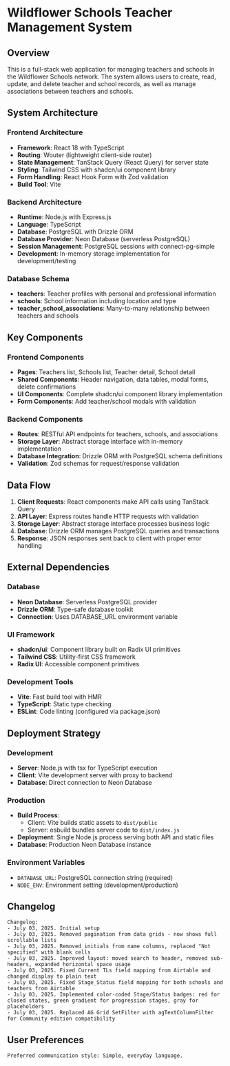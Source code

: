 # Wildflower Schools Teacher Management System

## Overview

This is a full-stack web application for managing teachers and schools in the Wildflower Schools network. The system allows users to create, read, update, and delete teacher and school records, as well as manage associations between teachers and schools.

## System Architecture

### Frontend Architecture
- **Framework**: React 18 with TypeScript
- **Routing**: Wouter (lightweight client-side router)
- **State Management**: TanStack Query (React Query) for server state
- **Styling**: Tailwind CSS with shadcn/ui component library
- **Form Handling**: React Hook Form with Zod validation
- **Build Tool**: Vite

### Backend Architecture
- **Runtime**: Node.js with Express.js
- **Language**: TypeScript
- **Database**: PostgreSQL with Drizzle ORM
- **Database Provider**: Neon Database (serverless PostgreSQL)
- **Session Management**: PostgreSQL sessions with connect-pg-simple
- **Development**: In-memory storage implementation for development/testing

### Database Schema
- **teachers**: Teacher profiles with personal and professional information
- **schools**: School information including location and type
- **teacher_school_associations**: Many-to-many relationship between teachers and schools

## Key Components

### Frontend Components
- **Pages**: Teachers list, Schools list, Teacher detail, School detail
- **Shared Components**: Header navigation, data tables, modal forms, delete confirmations
- **UI Components**: Complete shadcn/ui component library implementation
- **Form Components**: Add teacher/school modals with validation

### Backend Components
- **Routes**: RESTful API endpoints for teachers, schools, and associations
- **Storage Layer**: Abstract storage interface with in-memory implementation
- **Database Integration**: Drizzle ORM with PostgreSQL schema definitions
- **Validation**: Zod schemas for request/response validation

## Data Flow

1. **Client Requests**: React components make API calls using TanStack Query
2. **API Layer**: Express routes handle HTTP requests with validation
3. **Storage Layer**: Abstract storage interface processes business logic
4. **Database**: Drizzle ORM manages PostgreSQL queries and transactions
5. **Response**: JSON responses sent back to client with proper error handling

## External Dependencies

### Database
- **Neon Database**: Serverless PostgreSQL provider
- **Drizzle ORM**: Type-safe database toolkit
- **Connection**: Uses DATABASE_URL environment variable

### UI Framework
- **shadcn/ui**: Component library built on Radix UI primitives
- **Tailwind CSS**: Utility-first CSS framework
- **Radix UI**: Accessible component primitives

### Development Tools
- **Vite**: Fast build tool with HMR
- **TypeScript**: Static type checking
- **ESLint**: Code linting (configured via package.json)

## Deployment Strategy

### Development
- **Server**: Node.js with tsx for TypeScript execution
- **Client**: Vite development server with proxy to backend
- **Database**: Direct connection to Neon Database

### Production
- **Build Process**: 
  - Client: Vite builds static assets to `dist/public`
  - Server: esbuild bundles server code to `dist/index.js`
- **Deployment**: Single Node.js process serving both API and static files
- **Database**: Production Neon Database instance

### Environment Variables
- `DATABASE_URL`: PostgreSQL connection string (required)
- `NODE_ENV`: Environment setting (development/production)

## Changelog

```
Changelog:
- July 03, 2025. Initial setup
- July 03, 2025. Removed pagination from data grids - now shows full scrollable lists
- July 03, 2025. Removed initials from name columns, replaced "Not specified" with blank cells
- July 03, 2025. Improved layout: moved search to header, removed sub-headers, expanded horizontal space usage
- July 03, 2025. Fixed Current TLs field mapping from Airtable and changed display to plain text
- July 03, 2025. Fixed Stage_Status field mapping for both schools and teachers from Airtable
- July 03, 2025. Implemented color-coded Stage/Status badges: red for closed states, green gradient for progression stages, gray for placeholders
- July 03, 2025. Replaced AG Grid SetFilter with agTextColumnFilter for Community edition compatibility
```

## User Preferences

```
Preferred communication style: Simple, everyday language.
```